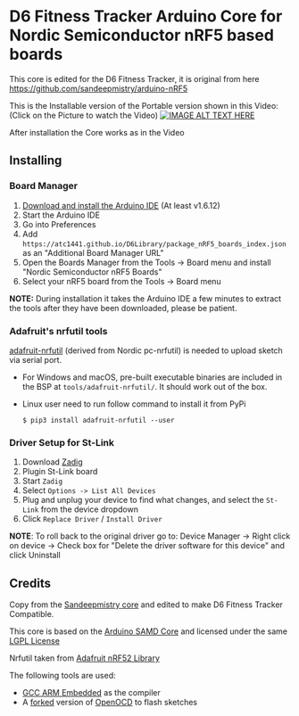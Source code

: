 # D6 Fitness Tracker Arduino Core for Nordic Semiconductor nRF5 based boards

This core is edited for the D6 Fitness Tracker, it is original from here https://github.com/sandeepmistry/arduino-nRF5

This is the Installable version of the Portable version shown in this Video:
(Click on the Picture to watch the Video)
[![IMAGE ALT TEXT HERE](https://img.youtube.com/vi/3gjmEdEDJ5A/0.jpg)](https://www.youtube.com/watch?v=3gjmEdEDJ5A)

After installation the Core works as in the Video

## Installing

### Board Manager

 1. [Download and install the Arduino IDE](https://www.arduino.cc/en/Main/Software) (At least v1.6.12)
 2. Start the Arduino IDE
 3. Go into Preferences
 4. Add ```https://atc1441.github.io/D6Library/package_nRF5_boards_index.json``` as an "Additional Board Manager URL"
 5. Open the Boards Manager from the Tools -> Board menu and install "Nordic Semiconductor nRF5 Boards"
 6. Select your nRF5 board from the Tools -> Board menu

__NOTE:__ During installation it takes the Arduino IDE a few minutes to extract the tools after they have been downloaded, please be patient.


### Adafruit's nrfutil tools

[adafruit-nrfutil](https://github.com/adafruit/Adafruit_nRF52_nrfutil) (derived from Nordic pc-nrfutil) is needed to upload sketch via serial port.

- For Windows and macOS, pre-built executable binaries are included in the BSP at `tools/adafruit-nrfutil/`. It should work out of the box.
- Linux user need to run follow command to install it from PyPi

    ```
    $ pip3 install adafruit-nrfutil --user
	```

### Driver Setup for St-Link

 1. Download [Zadig](http://zadig.akeo.ie)
 2. Plugin St-Link board
 3. Start ```Zadig```
 4. Select ```Options -> List All Devices```
 5. Plug and unplug your device to find what changes, and select the ```St-Link``` from the device dropdown
 6. Click ```Replace Driver``` / ```Install Driver```

__NOTE__: To roll back to the original driver go to: Device Manager -> Right click on device -> Check box for "Delete the driver software for this device" and click Uninstall

## Credits

Copy from the [Sandeepmistry core](https://github.com/sandeepmistry/arduino-nRF5) and edited to make D6 Fitness Tracker Compatible.

This core is based on the [Arduino SAMD Core](https://github.com/arduino/ArduinoCore-samd) and licensed under the same [LGPL License](LICENSE)

Nrfutil taken from [Adafruit nRF52 Library](https://github.com/adafruit/Adafruit_nRF52_Arduino)

The following tools are used:

 * [GCC ARM Embedded](https://launchpad.net/gcc-arm-embedded) as the compiler
 * A [forked](https://github.com/sandeepmistry/openocd-code-nrf5) version of [OpenOCD](http://openocd.org) to flash sketches
